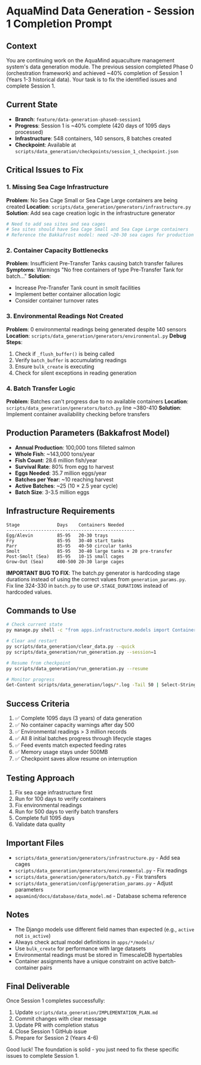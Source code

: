 # AquaMind Data Generation - Session 1 Completion Prompt

## Context
You are continuing work on the AquaMind aquaculture management system's data generation module. The previous session completed Phase 0 (orchestration framework) and achieved ~40% completion of Session 1 (Years 1-3 historical data). Your task is to fix the identified issues and complete Session 1.

## Current State
- **Branch**: `feature/data-generation-phase0-session1`
- **Progress**: Session 1 is ~40% complete (420 days of 1095 days processed)
- **Infrastructure**: 548 containers, 140 sensors, 8 batches created
- **Checkpoint**: Available at `scripts/data_generation/checkpoints/session_1_checkpoint.json`

## Critical Issues to Fix

### 1. Missing Sea Cage Infrastructure
**Problem**: No Sea Cage Small or Sea Cage Large containers are being created
**Location**: `scripts/data_generation/generators/infrastructure.py`
**Solution**: Add sea cage creation logic in the infrastructure generator
```python
# Need to add sea sites and sea cages
# Sea sites should have Sea Cage Small and Sea Cage Large containers
# Reference the Bakkafrost model: need ~20-30 sea cages for production
```

### 2. Container Capacity Bottlenecks
**Problem**: Insufficient Pre-Transfer Tanks causing batch transfer failures
**Symptoms**: Warnings "No free containers of type Pre-Transfer Tank for batch..."
**Solution**: 
- Increase Pre-Transfer Tank count in smolt facilities
- Implement better container allocation logic
- Consider container turnover rates

### 3. Environmental Readings Not Created
**Problem**: 0 environmental readings being generated despite 140 sensors
**Location**: `scripts/data_generation/generators/environmental.py`
**Debug Steps**:
1. Check if `_flush_buffer()` is being called
2. Verify `batch_buffer` is accumulating readings
3. Ensure `bulk_create` is executing
4. Check for silent exceptions in reading generation

### 4. Batch Transfer Logic
**Problem**: Batches can't progress due to no available containers
**Location**: `scripts/data_generation/generators/batch.py` line ~380-410
**Solution**: Implement container availability checking before transfers

## Production Parameters (Bakkafrost Model)
- **Annual Production**: 100,000 tons filleted salmon
- **Whole Fish**: ~143,000 tons/year
- **Fish Count**: 28.6 million fish/year
- **Survival Rate**: 80% from egg to harvest
- **Eggs Needed**: 35.7 million eggs/year
- **Batches per Year**: ~10 reaching harvest
- **Active Batches**: ~25 (10 × 2.5 year cycle)
- **Batch Size**: 3-3.5 million eggs

## Infrastructure Requirements
```
Stage              Days    Containers Needed
------------------------------------------------
Egg/Alevin         85-95   20-30 trays
Fry                85-95   30-40 start tanks
Parr               85-95   40-50 circular tanks
Smolt              85-95   30-40 large tanks + 20 pre-transfer
Post-Smolt (Sea)   85-95   10-15 small cages
Grow-Out (Sea)     400-500 20-30 large cages
```

**IMPORTANT BUG TO FIX**: The batch.py generator is hardcoding stage durations instead of using the correct values from `generation_params.py`. Fix line 324-330 in `batch.py` to use `GP.STAGE_DURATIONS` instead of hardcoded values.

## Commands to Use

```bash
# Check current state
py manage.py shell -c "from apps.infrastructure.models import Container, ContainerType; [(ct.name, Container.objects.filter(container_type=ct).count()) for ct in ContainerType.objects.all()]"

# Clear and restart
py scripts/data_generation/clear_data.py --quick
py scripts/data_generation/run_generation.py --session=1

# Resume from checkpoint
py scripts/data_generation/run_generation.py --resume

# Monitor progress
Get-Content scripts/data_generation/logs/*.log -Tail 50 | Select-String "Processed|ERROR|WARNING"
```

## Success Criteria
1. ✅ Complete 1095 days (3 years) of data generation
2. ✅ No container capacity warnings after day 500
3. ✅ Environmental readings > 3 million records
4. ✅ All 8 initial batches progress through lifecycle stages
5. ✅ Feed events match expected feeding rates
6. ✅ Memory usage stays under 500MB
7. ✅ Checkpoint saves allow resume on interruption

## Testing Approach
1. Fix sea cage infrastructure first
2. Run for 100 days to verify containers
3. Fix environmental readings
4. Run for 500 days to verify batch transfers
5. Complete full 1095 days
6. Validate data quality

## Important Files
- `scripts/data_generation/generators/infrastructure.py` - Add sea cages
- `scripts/data_generation/generators/environmental.py` - Fix readings
- `scripts/data_generation/generators/batch.py` - Fix transfers
- `scripts/data_generation/config/generation_params.py` - Adjust parameters
- `aquamind/docs/database/data_model.md` - Database schema reference

## Notes
- The Django models use different field names than expected (e.g., `active` not `is_active`)
- Always check actual model definitions in `apps/*/models/`
- Use `bulk_create` for performance with large datasets
- Environmental readings must be stored in TimescaleDB hypertables
- Container assignments have a unique constraint on active batch-container pairs

## Final Deliverable
Once Session 1 completes successfully:
1. Update `scripts/data_generation/IMPLEMENTATION_PLAN.md` 
2. Commit changes with clear message
3. Update PR with completion status
4. Close Session 1 GitHub issue
5. Prepare for Session 2 (Years 4-6)

Good luck! The foundation is solid - you just need to fix these specific issues to complete Session 1.
